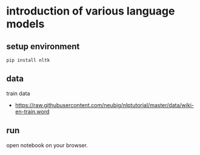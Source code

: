 # introduction of various language models

## setup environment

```shell
pip install nltk
```

## data

train data

- https://raw.githubusercontent.com/neubig/nlptutorial/master/data/wiki-en-train.word

## run

open notebook on your browser.
